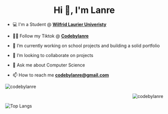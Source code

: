 <h1 align="center">Hi 👋, I'm Lanre</h1>
  

- 💻 I'm a Student @ <a href="https://www.wlu.ca/"><strong>Wilfrid Laurier Univeristy</strong></a></li>

- 👨‍💻 Follow my Tiktok @ <a href="https://www.tiktok.com/@codebylanre/"><strong>Codebylanre</strong></a></li>

- 🔭 I’m currently working on school projects and building a solid portfolio

- 👯 I’m looking to collaborate on projects

- 💬 Ask me about Computer Science

- 📫 How to reach me **codebylanre@gmail.com**





<p>&nbsp;<img align="left" src="https://github-readme-stats-codebylanres-projects.vercel.app/api?username=Codebylanre&show_icons=true&locale=en" alt="codebylanre" /></p>
<p>&nbsp;<img align="right" src="https://github-readme-stats-eight-ebon-80.vercel.app/api/top-langs/?username=Codebylanre&layout=compact" alt="codebylanre" /></p>


![Top Langs](https://github-readme-stats.vercel.app/api/top-langs/?username=anuraghazra&layout=compact)

<!--
**codebylanre/codebylanre** is a ✨ _special_ ✨ repository because its `README.md` (this file) appears on your GitHub profile.

Here are some ideas to get you started:
![](https://komarev.com/ghpvc/?username=codebylanre)
- 🔭 I’m currently working on ...
- 🌱 I’m currently learning ...
- 👯 I’m looking to collaborate on ...
- 🤔 I’m looking for help with ...
- 💬 Ask me about ...
- 📫 How to reach me: ...
- 😄 Pronouns: ...
- ⚡ Fun fact: ...
-->
